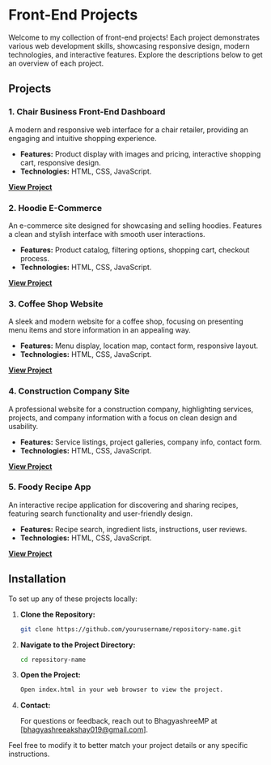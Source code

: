 # Front-End Projects

Welcome to my collection of front-end projects! Each project demonstrates various web development skills, showcasing responsive design, modern technologies, and interactive features. Explore the descriptions below to get an overview of each project.

## Projects

### 1. Chair Business Front-End Dashboard

A modern and responsive web interface for a chair retailer, providing an engaging and intuitive shopping experience.

- **Features:** Product display with images and pricing, interactive shopping cart, responsive design.
- **Technologies:** HTML, CSS, JavaScript.

**[View Project](https://github.com/BhagyashreeMP/FrontEndProjects/blob/main/Chairs/index.html)**

### 2. Hoodie E-Commerce

An e-commerce site designed for showcasing and selling hoodies. Features a clean and stylish interface with smooth user interactions.

- **Features:** Product catalog, filtering options, shopping cart, checkout process.
- **Technologies:** HTML, CSS, JavaScript.

**[View Project](https://github.com/yourusername/hoodie-ecommerce)**

### 3. Coffee Shop Website

A sleek and modern website for a coffee shop, focusing on presenting menu items and store information in an appealing way.

- **Features:** Menu display, location map, contact form, responsive layout.
- **Technologies:** HTML, CSS, JavaScript.

**[View Project](https://github.com/yourusername/coffee-shop-website)**

### 4. Construction Company Site

A professional website for a construction company, highlighting services, projects, and company information with a focus on clean design and usability.

- **Features:** Service listings, project galleries, company info, contact form.
- **Technologies:** HTML, CSS, JavaScript.

**[View Project](https://github.com/yourusername/construction-company-site)**

### 5. Foody Recipe App

An interactive recipe application for discovering and sharing recipes, featuring search functionality and user-friendly design.

- **Features:** Recipe search, ingredient lists, instructions, user reviews.
- **Technologies:** HTML, CSS, JavaScript.

**[View Project](https://github.com/yourusername/foody-recipe-app)**

## Installation

To set up any of these projects locally:

1. **Clone the Repository:**

   ```bash
   git clone https://github.com/yourusername/repository-name.git
   
2. **Navigate to the Project Directory:**
 
   ```bash
   cd repository-name
   
3. **Open the Project:**

   ```bash
   Open index.html in your web browser to view the project.

4. **Contact:**

   For questions or feedback, reach out to BhagyashreeMP at [bhagyashreeakshay019@gmail.com].



Feel free to modify it to better match your project details or any specific instructions.

   
